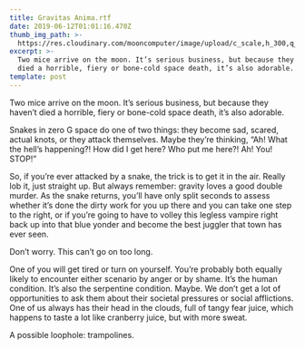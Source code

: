 ```yaml
---
title: Gravitas Anima.rtf
date: 2019-06-12T01:01:16.470Z
thumb_img_path: >-
  https://res.cloudinary.com/mooncomputer/image/upload/c_scale,h_300,q_auto:best/v1561923280/Moon%20Computer%20Blog/RTF/gravitas-anima--dominik-vanyi-414484-unsplash--glitched-3.jpg
excerpt: >-
  Two mice arrive on the moon. It’s serious business, but because they haven’t
  died a horrible, fiery or bone-cold space death, it’s also adorable.
template: post
---
```

Two mice arrive on the moon. It’s serious business, but because they haven’t died a horrible, fiery or bone-cold space death, it’s also adorable.



Snakes in zero G space do one of two things: they become sad, scared, actual knots, or they attack themselves. Maybe they’re thinking, “Ah! What the hell’s happening?! How did I get here? Who put me here?! Ah! You! STOP!”

So, if you’re ever attacked by a snake, the trick is to get it in the air. Really lob it, just straight up. But always remember: gravity loves a good double murder. As the snake returns, you’ll have only split seconds to assess whether it’s done the dirty work for you up there and you can take one step to the right, or if you’re going to have to volley this legless vampire right back up into that blue yonder and become the best juggler that town has ever seen.

Don’t worry. This can’t go on too long.

One of you will get tired or turn on yourself. You’re probably both equally likely to encounter either scenario by anger or by shame. It’s the human condition. It’s also the serpentine condition. Maybe. We don’t get a lot of opportunities to ask them about their societal pressures or social afflictions. One of us always has their head in the clouds, full of tangy fear juice, which happens to taste a lot like cranberry juice, but with more sweat.

A possible loophole: trampolines.
